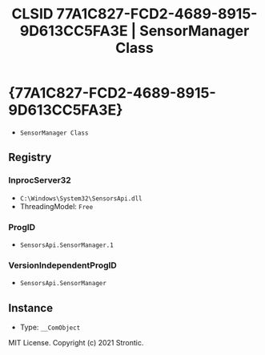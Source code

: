 ﻿---
title: "CLSID 77A1C827-FCD2-4689-8915-9D613CC5FA3E | SensorManager Class"
excerpt: What is COM-Object CLSID 77A1C827-FCD2-4689-8915-9D613CC5FA3E?
---

# {77A1C827-FCD2-4689-8915-9D613CC5FA3E}

* `SensorManager Class`

## Registry


### InprocServer32

* `C:\Windows\System32\SensorsApi.dll`
* ThreadingModel: `Free`

### ProgID

* `SensorsApi.SensorManager.1`

### VersionIndependentProgID

* `SensorsApi.SensorManager`

## Instance

* Type: `__ComObject`

MIT License. Copyright (c) 2021 Strontic.


